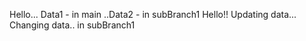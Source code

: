 Hello... Data1 - in main
..Data2 - in subBranch1
Hello!!
Updating data...
Changing data.. in subBranch1
